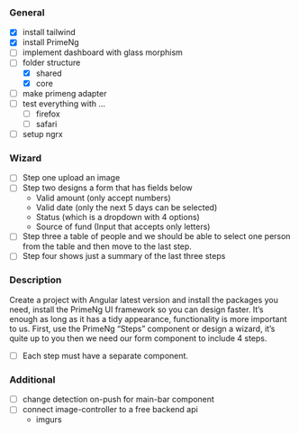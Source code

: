 ### General
- [x] install tailwind
- [x] install PrimeNg
- [ ] implement dashboard with glass morphism
- [ ] folder structure
  - [x] shared
  - [x] core
- [ ] make primeng adapter
- [ ] test everything with ...
  - [ ] firefox
  - [ ] safari
- [ ] setup ngrx

### Wizard
- [ ] Step one upload an image
- [ ] Step two designs a form that has fields below
  - Valid amount (only accept numbers)
  - Valid date (only the next 5 days can be selected)
  - Status (which is a dropdown with 4 options)
  - Source of fund (Input that accepts only letters)
- [ ] Step three a table of people and we should be able to select one person from the table and then move to the last step.
- [ ] Step four shows just a summary of the last three steps

### Description
Create a project with Angular latest version and install the packages you need, install the PrimeNg UI framework so you can design faster.
It’s enough as long as it has a tidy appearance, functionality is more important to us.
First, use the PrimeNg “Steps” component or design a wizard, it’s quite up to you then we need our form component to include 4 steps.

- [ ] Each step must have a separate component.

### Additional
- [ ] change detection on-push for main-bar component
- [ ] connect image-controller to a free backend api
  - imgurs
